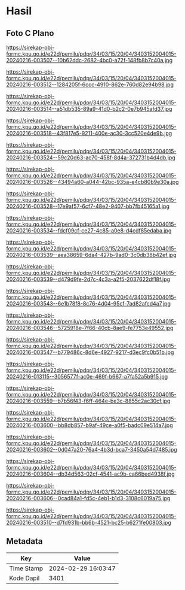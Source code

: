 # Hasil

## Foto C Plano

https://sirekap-obj-formc.kpu.go.id/e22d/pemilu/pdpr/34/03/15/20/04/3403152004015-20240216-003507--10b62ddc-2682-4bc0-a72f-148fb8b7c40a.jpg

https://sirekap-obj-formc.kpu.go.id/e22d/pemilu/pdpr/34/03/15/20/04/3403152004015-20240216-003512--1284205f-6ccc-4910-862e-760d82e94b98.jpg

https://sirekap-obj-formc.kpu.go.id/e22d/pemilu/pdpr/34/03/15/20/04/3403152004015-20240216-003514--a51db535-89a9-41d0-b2c2-0e7b945afd37.jpg

https://sirekap-obj-formc.kpu.go.id/e22d/pemilu/pdpr/34/03/15/20/04/3403152004015-20240216-003518--43f817e5-9211-400e-ac30-3cc520e4de9b.jpg

https://sirekap-obj-formc.kpu.go.id/e22d/pemilu/pdpr/34/03/15/20/04/3403152004015-20240216-003524--59c20d63-ac70-458f-8d4a-372731b4d4db.jpg

https://sirekap-obj-formc.kpu.go.id/e22d/pemilu/pdpr/34/03/15/20/04/3403152004015-20240216-003526--43494a60-a044-42bc-935a-e4cb80b9e30a.jpg

https://sirekap-obj-formc.kpu.go.id/e22d/pemilu/pdpr/34/03/15/20/04/3403152004015-20240216-003528--17e9af57-6cf7-48e2-9407-bb7fb45165a1.jpg

https://sirekap-obj-formc.kpu.go.id/e22d/pemilu/pdpr/34/03/15/20/04/3403152004015-20240216-003534--fdcf09cf-ce27-4c85-a0e8-d4cdf85edaba.jpg

https://sirekap-obj-formc.kpu.go.id/e22d/pemilu/pdpr/34/03/15/20/04/3403152004015-20240216-003539--aea38659-6da4-427b-9ad0-3c0db38b42ef.jpg

https://sirekap-obj-formc.kpu.go.id/e22d/pemilu/pdpr/34/03/15/20/04/3403152004015-20240216-003539--d479d9fe-2d7c-4c3a-a2f5-2037622df18f.jpg

https://sirekap-obj-formc.kpu.go.id/e22d/pemilu/pdpr/34/03/15/20/04/3403152004015-20240216-003543--6e1b78f8-8c76-4d04-95cf-7ad82afcd4a7.jpg

https://sirekap-obj-formc.kpu.go.id/e22d/pemilu/pdpr/34/03/15/20/04/3403152004015-20240216-003546--5725918e-7f66-40cb-8ae9-fe7753e49552.jpg

https://sirekap-obj-formc.kpu.go.id/e22d/pemilu/pdpr/34/03/15/20/04/3403152004015-20240216-003547--b779486c-8d6e-4927-9217-d3ec9fc0b51b.jpg

https://sirekap-obj-formc.kpu.go.id/e22d/pemilu/pdpr/34/03/15/20/04/3403152004015-20240216-013115--3056577f-ac0e-469f-b667-a7fa52a5b915.jpg

https://sirekap-obj-formc.kpu.go.id/e22d/pemilu/pdpr/34/03/15/20/04/3403152004015-20240216-003559--b7b56f43-f6ff-464e-be3c-8855c2ac30cf.jpg

https://sirekap-obj-formc.kpu.go.id/e22d/pemilu/pdpr/34/03/15/20/04/3403152004015-20240216-003600--bb8db857-b9af-49ce-a0f5-badc09e514a7.jpg

https://sirekap-obj-formc.kpu.go.id/e22d/pemilu/pdpr/34/03/15/20/04/3403152004015-20240216-003602--0d047a20-76a4-4b3d-bca7-3450a54d7485.jpg

https://sirekap-obj-formc.kpu.go.id/e22d/pemilu/pdpr/34/03/15/20/04/3403152004015-20240216-003604--db34d563-02cf-4541-ac9b-ca66bed4938f.jpg

https://sirekap-obj-formc.kpu.go.id/e22d/pemilu/pdpr/34/03/15/20/04/3403152004015-20240216-003606--0cad84a1-fd5c-4eb1-b1d3-3108c6019a75.jpg

https://sirekap-obj-formc.kpu.go.id/e22d/pemilu/pdpr/34/03/15/20/04/3403152004015-20240216-003510--d7fd931b-bb6b-4521-bc25-b6271fe00803.jpg


## Metadata

| Key        | Value               |
| ---------- | ------------------- |
| Time Stamp | 2024-02-29 16:03:47 |
| Kode Dapil | 3401                |



